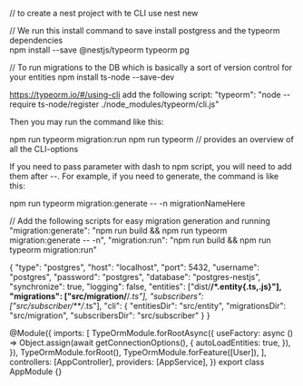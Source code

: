 // to create a nest project with te CLI use
nest new <name of app>

// We run this install command to save install postgress and the typeorm dependencies  
npm install --save @nestjs/typeorm typeorm pg

// To run migrations to the DB which is basically a sort of version control for your entities
npm install ts-node --save-dev

https://typeorm.io/#/using-cli
add the following script:
"typeorm": "node --require ts-node/register ./node_modules/typeorm/cli.js"

Then you may run the command like this:

npm run typeorm migration:run
npm run typeorm // provides an overview of all the CLI-options

If you need to pass parameter with dash to npm script, you will need to add them after --. For example, if you need to generate, the command is like this:

npm run typeorm migration:generate -- -n migrationNameHere

// Add the following scripts for easy migration generation and running
"migration:generate": "npm run build && npm run typeorm migration:generate -- -n",
"migration:run": "npm run build && npm run typeorm migration:run"

{
"type": "postgres",
"host": "localhost",
"port": 5432,
"username": "postgres",
"password": "postgres",
"database": "postgres-nestjs",
"synchronize": true,
"logging": false,
"entities": ["dist/**/*.entity{.ts,.js}"],
"migrations": ["src/migration/**/*.ts"],
"subscribers": ["src/subscriber/**/*.ts"],
"cli": {
"entitiesDir": "src/entity",
"migrationsDir": "src/migration",
"subscribersDir": "src/subscriber"
}
}

@Module({
imports: [
TypeOrmModule.forRootAsync({
useFactory: async () =>
Object.assign(await getConnectionOptions(), {
autoLoadEntities: true,
}),
}),
TypeOrmModule.forRoot(),
TypeOrmModule.forFeature([User]),
],
controllers: [AppController],
providers: [AppService],
})
export class AppModule {}
